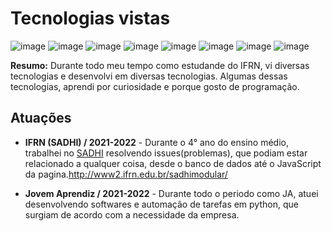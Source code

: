 # Tecnologias vistas
![image](https://img.shields.io/badge/Python-3776AB?style=for-the-badge&logo=python&logoColor=white)
![image](https://img.shields.io/badge/HTML5-E34F26?style=for-the-badge&logo=html5&logoColor=white)
![image](https://img.shields.io/badge/JavaScript-F7DF1E?style=for-the-badge&logo=javascript&logoColor=black)
![image](https://img.shields.io/badge/PHP-777BB4?style=for-the-badge&logo=php&logoColor=white)
![image](https://img.shields.io/badge/MySQL-00000F?style=for-the-badge&logo=mysql&logoColor=white)
![image](https://img.shields.io/badge/Bootstrap-563D7C?style=for-the-badge&logo=bootstrap&logoColor=white)
![image](https://img.shields.io/badge/Git-F05032?style=for-the-badge&logo=git&logoColor=white)
![image](https://img.shields.io/badge/Selenium-43B02A?style=for-the-badge&logo=Selenium&logoColor=white)


**Resumo:** Durante todo meu tempo como estudande do IFRN, vi diversas tecnologias e desenvolvi em diversas tecnologias. Algumas dessas tecnologias, aprendi por curiosidade e porque gosto de programação. 

## Atuações

* **IFRN (SADHI) / 2021-2022** - Durante o 4° ano do ensino médio, trabalhei no  [SADHI](https://www2.ifrn.edu.br/sadhimodular/index.php?path=login) resolvendo issues(problemas), que podiam estar relacionado a qualquer coisa, desde o banco de dados até o JavaScript da pagina.http://www2.ifrn.edu.br/sadhimodular/

* **Jovem Aprendiz / 2021-2022** - Durante todo o periodo como JA, atuei desenvolvendo softwares e automação de tarefas em python, que surgiam de acordo com a necessidade da empresa.
